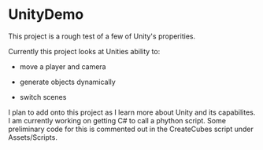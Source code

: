 # UnityDemo
This project is a rough test of a few of Unity's properities.

Currently this project looks at Unities ability to:

- move a player and camera

- generate objects dynamically

- switch scenes

I plan to add onto this project as I learn more about Unity and its capabilites. I am currently working on getting C# to call a phython script. Some preliminary code for this is commented out in the CreateCubes script under Assets/Scripts.
